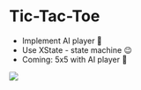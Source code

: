<h1> Tic-Tac-Toe </h1>

* Implement AI player 🤖
* Use XState - state machine 😉
* Coming: 5x5 with AI player 🙌

<a href="https://tic-tac-toe-xs-tate.vercel.app/">
  <image style="border-radius:10%;" src="https://raw.githubusercontent.com/nhungL/TicTacToe_XState/main/public/Screenshot%202023-01-05%20at%203.50.36%20PM.png"/> 
</a>
